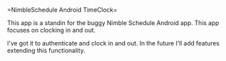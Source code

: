 =NimbleSchedule Android TimeClock=

This app is a standin for the buggy Nimble Schedule Android app. This app focuses on clocking in and out.

I've got it to authenticate and clock in and out. In the future I'll add features extending this functionality.
